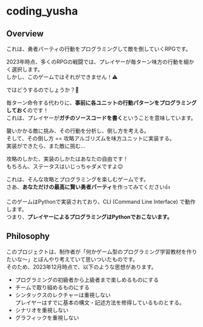 # coding_yusha

## Overview

これは、勇者パーティの行動をプログラミングして敵を倒していくRPGです。

2023年時点、多くのRPGの戦闘では、プレイヤーが毎ターン味方の行動を細かく選択します。  
しかし、このゲームではそれができません！⚠️

ではどうするのでしょうか？🤔

毎ターン命令する代わりに、**事前に各ユニットの行動パターンをプログラミングしておく**のです！  
これは、プレイヤーが**ガチのソースコードを書く**ということを意味しています。

襲いかかる敵に挑み、その行動を分析し、倒し方を考える。  
そして、その倒し方 == 攻略アルゴリズムを味方ユニットに実装する。  
実装ができたら、また敵に挑む...

攻略のしかた、実装のしかたはあなたの自由です！  
もちろん、ステータスはいじっちゃダメですよ😉

これは、そんな攻略とプログラミングを楽しむゲームです。  
さあ、**あなただけの最高に賢い勇者パーティ**を作ってみてください👍

このゲームはPythonで実装されており、CLI (Command Line Interface) で動作します。  
つまり、**プレイヤーによるプログラミングはPythonでおこないます。**

## Philosophy

このプロジェクトは、制作者が「何かゲーム型のプログラミング学習教材を作りたいな〜」とぼんやり考えていて思いついたものです。  
そのため、2023年12月時点で、以下のような思想があります。

- プログラミングの初級者から上級者まで楽しめるものにする
- チームで取り組めるものにする
- シンタックスのレクチャーは重視しない  
  プレイヤーはすでに基本の構文・記述方法を修得しているものとする。
- シナリオを重視しない
- グラフィックを重視しない
